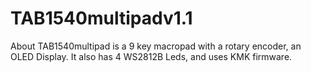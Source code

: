 # TAB1540multipadv1.1
About TAB1540multipad is a 9 key macropad with a rotary encoder, an OLED Display. It also has 4 WS2812B Leds, and uses KMK firmware.
